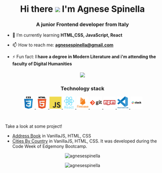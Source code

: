 <h1 align="center">Hi there <img src="https://c.tenor.com/edGw8WiSFD4AAAAi/over-here-get-greetings.gif" width="55px" heigth="55px"> 
  I'm Agnese Spinella</h1>
<h3 align="center">A junior Frontend developer from Italy</h3>

- 🌱 I’m currently learning **HTML,CSS, JavaScript, React**

- 📫 How to reach me: **agnesespinella@gmail.com**

- ⚡ Fun fact: **I have a degree in Modern Literature and i'm attending the faculty of Digital Humanities**

<h4 align="center"> <img src="https://c.tenor.com/LSDeBe2JAfoAAAAC/cat-coding.gif" width="75%" heigth="20px"> </h4>


<h3 align="center">Technology stack</h3>
<p align="center"> <a href="https://www.w3schools.com/css/" target="_blank" rel="noreferrer"> <img src="https://raw.githubusercontent.com/devicons/devicon/master/icons/css3/css3-original-wordmark.svg" alt="css3" width="40" height="40"/> </a> <a href="https://www.w3.org/html/" target="_blank" rel="noreferrer"> <img src="https://raw.githubusercontent.com/devicons/devicon/master/icons/html5/html5-original-wordmark.svg" alt="html5" width="40" height="40"/> </a> <a href="https://developer.mozilla.org/en-US/docs/Web/JavaScript" target="_blank" rel="noreferrer"> <img src="https://raw.githubusercontent.com/devicons/devicon/master/icons/javascript/javascript-original.svg" alt="javascript" width="40" height="40"/> </a> <a href="https://reactjs.org/" target="_blank" rel="noreferrer"> <img src="https://raw.githubusercontent.com/devicons/devicon/master/icons/react/react-original-wordmark.svg" alt="react" width="40" height="40"/> <img src="https://raw.githubusercontent.com/devicons/devicon/2ae2a900d2f041da66e950e4d48052658d850630/icons/firebase/firebase-plain-wordmark.svg" alt="react" width="40" height="40"/>
<img src="https://raw.githubusercontent.com/devicons/devicon/2ae2a900d2f041da66e950e4d48052658d850630/icons/git/git-original-wordmark.svg" alt="react" width="40" height="40"/> 
<img src="https://raw.githubusercontent.com/devicons/devicon/2ae2a900d2f041da66e950e4d48052658d850630/icons/npm/npm-original-wordmark.svg" alt="react" width="40" height="40"/> 
  <img src="https://raw.githubusercontent.com/devicons/devicon/2ae2a900d2f041da66e950e4d48052658d850630/icons/vscode/vscode-original-wordmark.svg" alt="react" width="40" height="40"/> 
    <img src="https://raw.githubusercontent.com/devicons/devicon/2ae2a900d2f041da66e950e4d48052658d850630/icons/slack/slack-original-wordmark.svg" alt="react" width="40" height="40"/> 
 </a> </p>
<br>

Take a look at some project! 

- [Address Book](https://agnesespinella.github.io/VanillaJS-Addressbook/) in VanillaJS, HTML, CSS <br>
- [Cities By Country](https://agnesespinella.github.io/Cities-by-Country/) in VanillaJS, HTML, CSS. It was developed during the Code Week of Edgemony Bootcamp.

<p align="center"><img  src="https://github-readme-stats.vercel.app/api/top-langs?username=agnesespinella&show_icons=true&locale=en&layout=compact" alt="agnesespinella" /></p>

<p align="center" ><img src="https://github-readme-streak-stats.herokuapp.com/?user=agnesespinella&" alt="agnesespinella" /></p>

